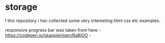 # storage

I this repository i hav collected some very interesting html css etc examples.

responsive progress bar was taken from here - https://codepen.io/skappler/pen/RaBjOO -
